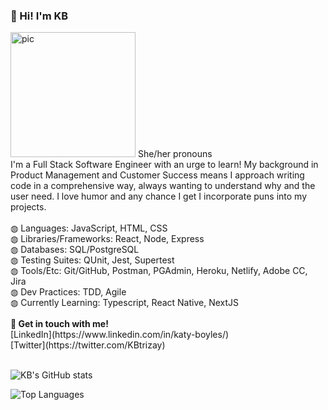 ### 👋 Hi! I'm KB


<img src="https://user-images.githubusercontent.com/74560886/117216173-36cc2880-adb4-11eb-8d28-5f35c71b673c.jpg" alt="pic" width="200"/>
She/her pronouns<br/>
I'm a Full Stack Software Engineer with an urge to learn! My background in Product Management and Customer Success means I approach writing code in a comprehensive way, always wanting to understand <italics>why</italics> and the user need. I love humor and any chance I get I incorporate puns into my projects.
<br/>
<br/>
◍ Languages: JavaScript, HTML, CSS<br/>
◍ Libraries/Frameworks: React, Node, Express<br/>
◍ Databases: SQL/PostgreSQL<br/>
◍ Testing Suites: QUnit, Jest, Supertest<br/>
◍ Tools/Etc: Git/GitHub, Postman, PGAdmin, Heroku, Netlify, Adobe CC, Jira<br/>
◍ Dev Practices: TDD, Agile<br/>
◍ Currently Learning: Typescript, React Native, NextJS <br/>

<br/>
<b>💬 Get in touch with me!</b><br/>
[LinkedIn](https://www.linkedin.com/in/katy-boyles/)<br/>
[Twitter](https://twitter.com/KBtrizay)<br/>

<br/>

![KB's GitHub stats](https://github-readme-stats.vercel.app/api?username=katrinkajb&theme=radical&hide=issues&include_all_commits=true&count_private=true)

![Top Languages](https://github-readme-stats.vercel.app/api/top-langs/?username=katrinkajb&layout=compact&theme=radical)

